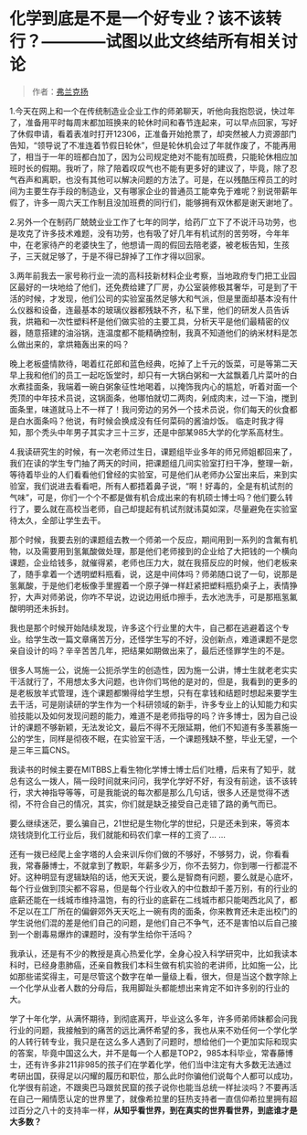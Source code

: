 # 化学到底是不是一个好专业？该不该转行？————试图以此文终结所有相关讨论



> 作者：[弗兰克扬](http://bestmajor.org/article/5c14c959af75933eb0e14f16)

1.今天在网上和一个在传统制造业企业工作的师弟聊天，听他向我抱怨说，快过年了，准备用平时每周末都加班换来的轮休时间和春节连起来，可以早点回家，写好了休假申请，看着表准时打开12306，正准备开始抢票了，却突然被人力资源部门告知，“领导说了不准连着节假日轮休”，但是轮休机会过了年就作废了，不能再用了，相当于一年的班都白加了，因为公司规定绝对不能有加班费，只能轮休相应加班时长的假期。我听了，除了陪着叹叹气也不能有更多好的建议了，毕竟，除了忍气吞声和离职，也没有其他可以解决问题的方法了。可是，在以残酷压榨员工的时间为主要生存手段的制造业，又有哪家企业的普通员工能幸免于难呢？别说带薪年假了，许多一周六天工作制且没加班费的同行们，能够拥有双休都是谢天谢地了。

2.另外一个在制药厂兢兢业业工作了七年的同学，给药厂立下了不说汗马功劳，也是攻克了许多技术难题，没有功劳，也有吸了好几年有机试剂的苦劳呀，今年年中，在老家待产的老婆快生了，他想请一周的假回去陪老婆，被老板告知，生孩子，三天就足够了，于是不得已辞掉了工作才得以回家。

3.两年前我去一家号称行业一流的高科技新材料企业考察，当地政府专门把工业园区最好的一块地给了他们，还免费给建了厂房，办公室装修极其奢华，可是到了干活的时候，才发现，他们公司的实验室虽然足够大和气派，但是里面却基本没有什么仪器和设备，连最基本的玻璃仪器都残缺不齐，私下里，他们的研发人员告诉我，烘箱和一次性塑料杯是他们做实验的主要工具，分析天平是他们最精密的仪器，随意搭建的油浴锅，连温度都不能精确控制，我真不知道他们的纳米材料是怎么做出来的，拿烘箱轰出来的吗？

晚上老板盛情款待，喝着红花郎和蓝色经典，吃掉了上千元的饭菜，可是等第二天早上我和他们的员工一起吃饭堂时，却只有一大锅白粥和一大盆飘着几片菜叶的白水煮挂面条，我端着一碗白粥象征性地喝着，以掩饰我内心的尴尬，听着对面一个秃顶的中年技术员说，这锅面条，他哪怕就切二两肉，剁成肉末，过一下油，搅到面条里，味道就马上不一样了！我问旁边的另外一个技术员说，你们每天的伙食都是白水面条吗？他说，有时候会换成没有任何菜码的酱油炒饭。 临走时我才得知，那个秃头中年男子其实才三十三岁，还是中部某985大学的化学系高材生。

4.我读研究生的时候，有一次老师过生日，课题组毕业多年的师兄师姐都回来了，我们在读的学生专门抽了两天的时间，把课题组几间实验室打扫干净，整理一新，等待着毕业的人们看看他们曾经的实验室，可是他们从老师办公室出来后，来到实验室，我们说进去看看吧，所有人都捂着鼻子说，“啊！好毒的，全是有机试剂的气味”，可是，你们一个个不都是做有机合成出来的有机硕士博士吗？他们要么转行了，要么就在高校当老师，自己却提起有机试剂就讳莫如深，尽量避免在实验室待太久，全部让学生去干。

那个时候，我要去别的课题组去教一个师弟一个反应，期间用到一系列的含氟有机物，以及需要用到氢氟酸做处理，那是他们老师接到的企业给了大把钱的一个横向课题，企业给钱多，就催得紧，老师也压力大，就在我搭反应的时候，他们老板来了，随手拿着一个透明塑料瓶看，说，这是中间体吗？师弟随口说了一句，说那是氢氟酸，于是他们老板像手里握着一个原子弹一样赶紧把塑料瓶扔桌子上，表情狰狞，大声对师弟说，你咋不早说，边说边用纸巾擦手，去水池洗手，可是那瓶氢氟酸明明还未拆封。

我也是那个时候开始陆续发现，许多这个行业里的大牛，自己都在逃避着这个专业。给学生改一篇文章痛苦万分，还怪学生写的不好，没创新点，难道课题不是您亲自设计的吗？辛辛苦苦几年，把结果如期做出来了，最后还怪罪学生的不是。

很多人骂施一公，说施一公扼杀学生的创造性，因为施一公讲，博士生就老老实实干活就行了，不用想太多大问题，也许你们骂他的是对的，但是，我看到的更多的是老板放羊式管理，连个课题都懒得给学生想，只有在拿钱和结题时想起来要学生去干活，可是刚读研的学生作为一个科研领域的新手，许多专业上的认知能力和实验技能以及如何发现问题的能力，难道不是老师指导的吗？许多博士，因为自己设计的课题不够新颖，无法发论文，最后不得不无限延期，他们不知道有多羡慕施一公的学生，同样是彻夜不眠，在实验室干活，一个课题残缺不整，毕业无望，一个是三年三篇CNS。

我读书的时候主要在MITBBS上看生物化学博士博士后们吐槽，后来有了知乎，就总有这么一拨人，隔一段时间就来问问，我学化学好不好，有没有前途，该不该转行，求大神指导等等，可是我能说的每次都是那么几句话，很多人还是觉得不透彻，不符合自己的情况，其实，你们就是缺乏接受自己走错了路的勇气而已。

要么继续迷茫，要么骗自己，21世纪是生物化学的世纪，只是还未到来，等资本烧钱烧到化工行业后，我们就能和码农们拿一样的工资了… …

还有一拨已经爬上金字塔的人会来训斥你们做的不够好，不够努力，说，你看看我，常春藤博士，不就拿到了教职，年薪多少万，你不去努力，你到哪一行都混不好。这种明显有逻辑缺陷的话，他天天说，要么是智商有问题，要么就是心底坏，每个行业做到顶尖都不容易，但是每个行业收入的中位数却千差万别，有的行业的底薪还能在一线城市维持温饱，有的行业的底薪在二线城市都只能喝西北风了，都不足以在工厂所在的偏僻郊外天天吃上一碗有肉的面条，你来教育还未走出校门的学生说他们混的差是他们自己的问题，是他们自己不争气，还不是害怕以后自己接到一个剧毒易爆炸的课题时，没有学生给你干活吗？

我承认，还是有不少的教授是真心热爱化学，全身心投入科学研究中，比如我读本科时，已经身患肺癌，还亲自教我们本科生做有机实验的老讲师，比如施一公，比如那些诺奖得主，可是尽管这个数字在单一量级上看，很大，但是当这个数字除上一个化学从业者人数的分母后，我用脚趾头都能想出来肯定不如许多别的行业的大。

学了十年化学，从满怀期待，到彻底离开，毕业这么多年，许多师弟师妹都会问我行业的问题，我接触到的痛苦的远比满怀希望的多，我也从来不劝任何一个学化学的人转行转专业，我只是在这么多人遇到了问题时，想给他们一个更加实际和现实的答案，毕竟中国这么大，并不是每一个人都是TOP2，985本科毕业，常春藤博士，还有许多非211非985的孩子们在学着化学，他们当中注定有大多数无法通过考研出国，获得足以闪耀的履历和职位，那么此时你骗他们说每个人都可以成功，化学很有前途，不跟奥巴马跟贫民窟的孩子说你也能当总统一样扯淡吗？不要再活在自己一厢情愿认定的世界里了，就像希拉里的狂热支持者一直信仰希拉里拥有超过百分之八十的支持率一样，**从知乎看世界，到在真实的世界看世界，到底谁才是大多数？**